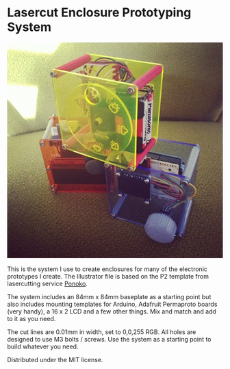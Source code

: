 Lasercut Enclosure Prototyping System
=====================================

![Example](example.jpg?raw=true "Examples")

This is the system I use to create enclosures for many of the electronic prototypes I create. The Illustrator file is based on the P2 template from lasercutting service [Ponoko](http://ponoko.com).

The system includes an 84mm x 84mm baseplate as a starting point but also includes mounting templates for Arduino, Adafruit Permaproto boards (very handy), a 16 x 2 LCD and a few other things. Mix and match and add to it as you need.

The cut lines are 0.01mm in width, set to 0,0,255 RGB. All holes are designed to use M3 bolts / screws. Use the system as a starting point to build whatever you need.

Distributed under the MIT license.